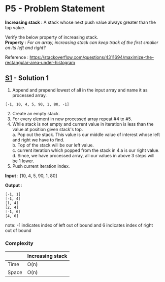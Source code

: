# P5 - Problem Statement
<b>Increasing stack</b> : A stack whose next push value always greater than the top value.

Verify the below property of increasing stack.\
<b>Property</b> : <i>For an array, increasing stack can keep track of the first smaller on its left and right?</i>

Reference : https://stackoverflow.com/questions/4311694/maximize-the-rectangular-area-under-histogram

## [S1](https://github.com/Lakshitnagar/DS-ALGO/blob/master/ds/stack/p5/S1.java) - Solution 1
1. Append and prepend lowest of all in the input array and name it as processed array.
```
[-1, 10, 4, 5, 90, 1, 80, -1]
```
2. Create an empty stack.
3. For every element in new processed array repeat #4 to #5.
4. While stack is not empty and current value in iteration is less than the value at position given stack's top.\
    a. Pop out the stack. This value is our middle value of interest whose left and right we have to find.\
    b. Top of the stack will be our left value.\
    c. current iteration which popped from the stack in 4.a is our right value.\
    d. Since, we have processed array, all our values in above 3 steps will be 1 lower.
5. Push current iteration index.

<b>Input</b> :  [10, 4, 5, 90, 1, 80]

<b>Output</b> :
``` 
[-1, 1]
[-1, 4]
[1, 4]
[2, 4]
[-1, 6]
[4, 6]
```
note: -1 indicates index of left out of bound and 6 indicates index of right out of bound

### Complexity

|               | Increasing stack|
| ------------- | --------------- |
| Time          | O(n)            |
| Space         | O(n)            |
